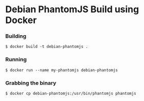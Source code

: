 # Debian PhantomJS Build using Docker

### Building

`$ docker build -t debian-phantomjs .`

### Running

`$ docker run --name my-phantomjs debian-phantomjs`

### Grabbing the binary

`$ docker cp debian-phantomjs:/usr/bin/phantomjs phantomjs` 